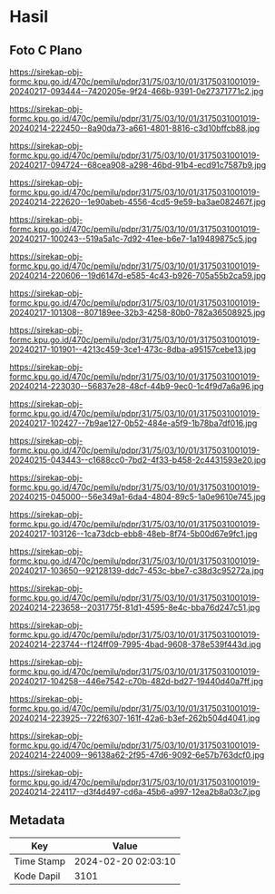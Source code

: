 # Hasil

## Foto C Plano

https://sirekap-obj-formc.kpu.go.id/470c/pemilu/pdpr/31/75/03/10/01/3175031001019-20240217-093444--7420205e-9f24-466b-9391-0e27371771c2.jpg

https://sirekap-obj-formc.kpu.go.id/470c/pemilu/pdpr/31/75/03/10/01/3175031001019-20240214-222450--8a90da73-a661-4801-8816-c3d10bffcb88.jpg

https://sirekap-obj-formc.kpu.go.id/470c/pemilu/pdpr/31/75/03/10/01/3175031001019-20240217-094724--68cea908-a298-46bd-91b4-ecd91c7587b9.jpg

https://sirekap-obj-formc.kpu.go.id/470c/pemilu/pdpr/31/75/03/10/01/3175031001019-20240214-222620--1e90abeb-4556-4cd5-9e59-ba3ae082467f.jpg

https://sirekap-obj-formc.kpu.go.id/470c/pemilu/pdpr/31/75/03/10/01/3175031001019-20240217-100243--519a5a1c-7d92-41ee-b6e7-1a19489875c5.jpg

https://sirekap-obj-formc.kpu.go.id/470c/pemilu/pdpr/31/75/03/10/01/3175031001019-20240214-220606--19d6147d-e585-4c43-b926-705a55b2ca59.jpg

https://sirekap-obj-formc.kpu.go.id/470c/pemilu/pdpr/31/75/03/10/01/3175031001019-20240217-101308--807189ee-32b3-4258-80b0-782a36508925.jpg

https://sirekap-obj-formc.kpu.go.id/470c/pemilu/pdpr/31/75/03/10/01/3175031001019-20240217-101901--4213c459-3ce1-473c-8dba-a95157cebe13.jpg

https://sirekap-obj-formc.kpu.go.id/470c/pemilu/pdpr/31/75/03/10/01/3175031001019-20240214-223030--56837e28-48cf-44b9-9ec0-1c4f9d7a6a96.jpg

https://sirekap-obj-formc.kpu.go.id/470c/pemilu/pdpr/31/75/03/10/01/3175031001019-20240217-102427--7b9ae127-0b52-484e-a5f9-1b78ba7df016.jpg

https://sirekap-obj-formc.kpu.go.id/470c/pemilu/pdpr/31/75/03/10/01/3175031001019-20240215-043443--c1688cc0-7bd2-4f33-b458-2c4431593e20.jpg

https://sirekap-obj-formc.kpu.go.id/470c/pemilu/pdpr/31/75/03/10/01/3175031001019-20240215-045000--56e349a1-6da4-4804-89c5-1a0e9610e745.jpg

https://sirekap-obj-formc.kpu.go.id/470c/pemilu/pdpr/31/75/03/10/01/3175031001019-20240217-103126--1ca73dcb-ebb8-48eb-8f74-5b00d67e9fc1.jpg

https://sirekap-obj-formc.kpu.go.id/470c/pemilu/pdpr/31/75/03/10/01/3175031001019-20240217-103650--92128139-ddc7-453c-bbe7-c38d3c95272a.jpg

https://sirekap-obj-formc.kpu.go.id/470c/pemilu/pdpr/31/75/03/10/01/3175031001019-20240214-223658--2031775f-81d1-4595-8e4c-bba76d247c51.jpg

https://sirekap-obj-formc.kpu.go.id/470c/pemilu/pdpr/31/75/03/10/01/3175031001019-20240214-223744--f124ff09-7995-4bad-9608-378e539f443d.jpg

https://sirekap-obj-formc.kpu.go.id/470c/pemilu/pdpr/31/75/03/10/01/3175031001019-20240217-104258--446e7542-c70b-482d-bd27-19440d40a7ff.jpg

https://sirekap-obj-formc.kpu.go.id/470c/pemilu/pdpr/31/75/03/10/01/3175031001019-20240214-223925--722f6307-161f-42a6-b3ef-262b504d4041.jpg

https://sirekap-obj-formc.kpu.go.id/470c/pemilu/pdpr/31/75/03/10/01/3175031001019-20240214-224009--96138a62-2f95-47d6-9092-6e57b763dcf0.jpg

https://sirekap-obj-formc.kpu.go.id/470c/pemilu/pdpr/31/75/03/10/01/3175031001019-20240214-224117--d3f4d497-cd6a-45b6-a997-12ea2b8a03c7.jpg


## Metadata

| Key        | Value               |
| ---------- | ------------------- |
| Time Stamp | 2024-02-20 02:03:10 |
| Kode Dapil | 3101                |



